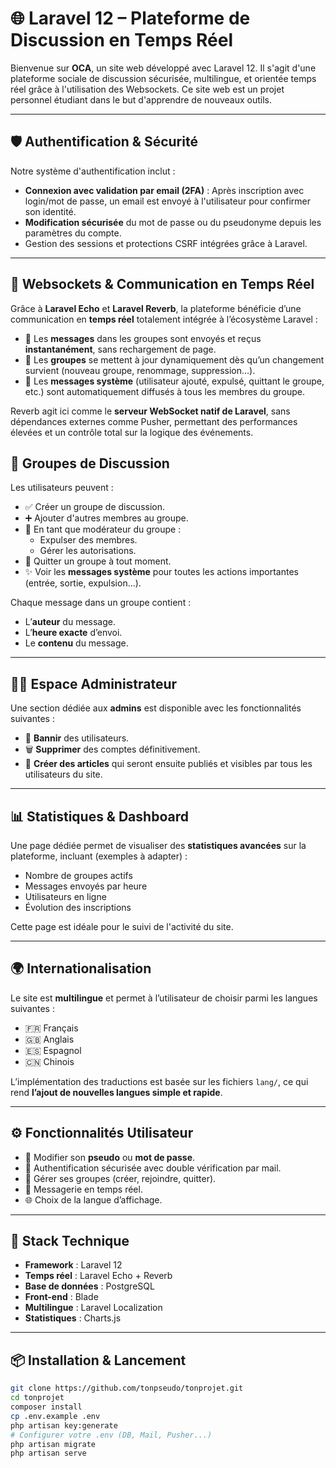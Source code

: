 # 🌐 Laravel 12 – Plateforme de Discussion en Temps Réel

Bienvenue sur **OCA**, un site web développé avec Laravel 12. Il s'agit d'une plateforme sociale de discussion sécurisée, multilingue, et orientée temps réel grâce à l'utilisation des Websockets. Ce site web est un projet personnel étudiant dans le but d'apprendre de nouveaux outils.

---

## 🛡️ Authentification & Sécurité

Notre système d'authentification inclut :

- **Connexion avec validation par email (2FA)** : Après inscription avec login/mot de passe, un email est envoyé à l'utilisateur pour confirmer son identité.
- **Modification sécurisée** du mot de passe ou du pseudonyme depuis les paramètres du compte.
- Gestion des sessions et protections CSRF intégrées grâce à Laravel.

---
## 📡 Websockets & Communication en Temps Réel

Grâce à **Laravel Echo** et **Laravel Reverb**, la plateforme bénéficie d’une communication en **temps réel** totalement intégrée à l’écosystème Laravel :

- 💬 Les **messages** dans les groupes sont envoyés et reçus **instantanément**, sans rechargement de page.
- 🔄 Les **groupes** se mettent à jour dynamiquement dès qu’un changement survient (nouveau groupe, renommage, suppression…).
- 👀 Les **messages système** (utilisateur ajouté, expulsé, quittant le groupe, etc.) sont automatiquement diffusés à tous les membres du groupe.

Reverb agit ici comme le **serveur WebSocket natif de Laravel**, sans dépendances externes comme Pusher, permettant des performances élevées et un contrôle total sur la logique des événements.


## 👥 Groupes de Discussion

Les utilisateurs peuvent :

- ✅ Créer un groupe de discussion.
- ➕ Ajouter d'autres membres au groupe.
- 🔨 En tant que modérateur du groupe :
  - Expulser des membres.
  - Gérer les autorisations.
- 🚪 Quitter un groupe à tout moment.
- ✨ Voir les **messages système** pour toutes les actions importantes (entrée, sortie, expulsion…).

Chaque message dans un groupe contient :
- L’**auteur** du message.
- L’**heure exacte** d’envoi.
- Le **contenu** du message.

---

## 🧑‍💼 Espace Administrateur

Une section dédiée aux **admins** est disponible avec les fonctionnalités suivantes :

- 🔨 **Bannir** des utilisateurs.
- 🗑️ **Supprimer** des comptes définitivement.
- 📰 **Créer des articles** qui seront ensuite publiés et visibles par tous les utilisateurs du site.

---

## 📊 Statistiques & Dashboard

Une page dédiée permet de visualiser des **statistiques avancées** sur la plateforme, incluant (exemples à adapter) :

- Nombre de groupes actifs
- Messages envoyés par heure
- Utilisateurs en ligne
- Évolution des inscriptions

Cette page est idéale pour le suivi de l'activité du site.

---

## 🌍 Internationalisation

Le site est **multilingue** et permet à l’utilisateur de choisir parmi les langues suivantes :

- 🇫🇷 Français
- 🇬🇧 Anglais
- 🇪🇸 Espagnol
- 🇨🇳 Chinois

L’implémentation des traductions est basée sur les fichiers `lang/`, ce qui rend **l’ajout de nouvelles langues simple et rapide**.

---

## ⚙️ Fonctionnalités Utilisateur

- 🧑 Modifier son **pseudo** ou **mot de passe**.
- 🔐 Authentification sécurisée avec double vérification par mail.
- 👥 Gérer ses groupes (créer, rejoindre, quitter).
- 💬 Messagerie en temps réel.
- 🌐 Choix de la langue d’affichage.

---

## 🚀 Stack Technique

- **Framework** : Laravel 12
- **Temps réel** : Laravel Echo + Reverb
- **Base de données** : PostgreSQL
- **Front-end** : Blade
- **Multilingue** : Laravel Localization
- **Statistiques** : Charts.js

---

## 📦 Installation & Lancement

```bash
git clone https://github.com/tonpseudo/tonprojet.git
cd tonprojet
composer install
cp .env.example .env
php artisan key:generate
# Configurer votre .env (DB, Mail, Pusher...)
php artisan migrate
php artisan serve
